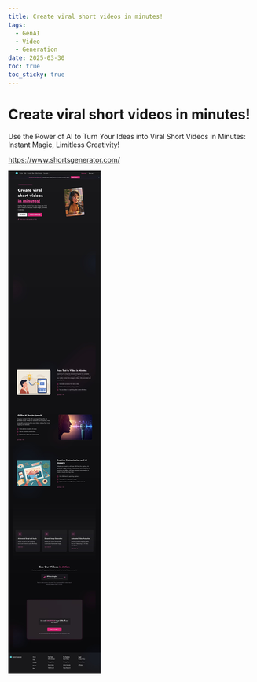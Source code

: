 ```yaml
---
title: Create viral short videos in minutes!
tags:
  - GenAI
  - Video
  - Generation
date: 2025-03-30
toc: true
toc_sticky: true
---
```


# Create viral short videos in minutes!
Use the Power of AI to Turn Your Ideas into Viral Short Videos in Minutes: Instant Magic, Limitless Creativity!

https://www.shortsgenerator.com/

![](../_asset/2025-03-08-videogen-20250427211331.jpg)
